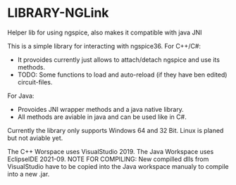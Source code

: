 # LIBRARY-NGLink
Helper lib for using ngspice, also makes it compatible with java JNI

This is a simple library for interacting with ngspice36.
For C++/C#:
- It provoides currently just allows to attach/detach ngspice and use its methods.
- TODO: Some functions to load and auto-reload (if they have ben edited) circuit-files.

For Java:
- Provoides JNI wrapper methods and a java native library.
- All methods are aviable in java and can be used like in C#.

Currently the library only supports Windows 64 and 32 Bit.
Linux is planed but not aviable yet.

The C++ Worspace uses VisualStudio 2019.
The Java Workspace uses EclipseIDE 2021-09.
NOTE FOR COMPILING: New compilled dlls from VisualStudio have to be copied into 
the Java workspace manualy to compile into a new .jar.
